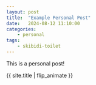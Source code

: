 ```yaml
---
layout: post
title:	"Example Personal Post"
date:	2024-08-12 11:10:00
categories:
    - personal
tags:
    - skibidi-toilet 
---
```


This is a personal post!

{{ site.title | flip_animate }}
